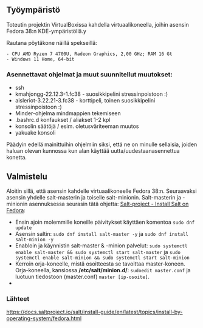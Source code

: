 ## Työympäristö  

Toteutin projektin VirtualBoxissa kahdella virtuaalikoneella, joihin asensin Fedora 38:n KDE-ympäristöllä.y

Rautana pöytäkone näillä spekseillä:  
```
- CPU AMD Ryzen 7 4700U, Radeon Graphics, 2,00 GHz; RAM 16 Gt  
- Windows 11 Home, 64-bit  
```  

### Asennettavat ohjelmat ja muut suunnitellut muutokset:  
- ssh  
- kmahjongg-22.12.3-1.fc38 - suosikkipelini stressinpoistoon :)  
- aisleriot-3.22.21-3.fc38 - korttipeli, toinen suosikkipelini stressinpoistoon :)
- Minder-ohjelma mindmappien tekemiseen  
- .bashrc.d konfaukset / aliakset 1-2 kpl  
- konsolin säätöjä / esim. oletusväriteeman muutos  
- yakuake konsoli  

Päädyin edellä mainittuihin ohjelmiin siksi, että ne on minulle sellaisia, joiden haluan olevan kunnossa kun alan käyttää uutta/uudestaanasennettua konetta.

## Valmistelu  

Aloitin sillä, että asensin kahdelle virtuaalikoneelle Fedora 38:n. Seuraavaksi asensin yhdelle salt-masterin ja toiselle salt-minionin. Salt-masterin ja -minionin asennuksessa seurasin tätä ohjetta: <a href="https://docs.saltproject.io/salt/install-guide/en/latest/topics/install-by-operating-system/fedora.html">Salt-project - Install Salt on Fedora</a>:   

- Ensin ajoin molemmille koneille päivitykset käyttäen komentoa ```sudo dnf update```  
- Asensin saltin: ```sudo dnf install salt-master -y``` ja ```sudo dnf install salt-minion -y```  
- Enabloin ja käynnistin salt-master & -minion palvelut: ```sudo systemctl enable salt-master && sudo systemctl start salt-master``` ja ```sudo systemctl enable salt-minion && sudo systemctl start salt-minion```  
- Kerroin orja-koneelle, mistä osoitteesta se tavoittaa master-koneen. Orja-koneella, kansiossa **/etc/salt/minion.d/**: ```sudoedit master.conf``` ja luotuun tiedostoon (master.conf) ```master [ip-osoite]```.  
- 


### Lähteet  
https://docs.saltproject.io/salt/install-guide/en/latest/topics/install-by-operating-system/fedora.html  
